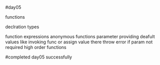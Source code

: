 #day05

functions

declration types

function expressions
anonymous functions 
parameter providing deafult values like invoking func or assign value there
throw error if param not required
high order functions

#completed day05 successfully